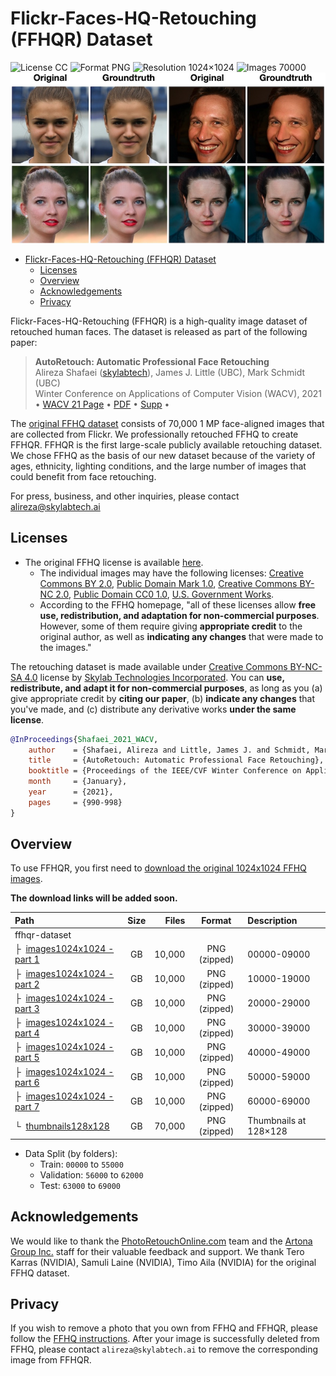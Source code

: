 # Flickr-Faces-HQ-Retouching (FFHQR) Dataset

![License CC](https://img.shields.io/badge/license-CC-green.svg?style=plastic)
![Format PNG](https://img.shields.io/badge/format-PNG-green.svg?style=plastic)
![Resolution 1024&times;1024](https://img.shields.io/badge/resolution-1024&times;1024-green.svg?style=plastic)
![Images 70000](https://img.shields.io/badge/images-70,000-green.svg?style=plastic)
![Teaser image](./ffhqr-teaser.jpg)

- [Flickr-Faces-HQ-Retouching (FFHQR) Dataset](#flickr-faces-hq-retouching-ffhqr-dataset)
  - [Licenses](#licenses)
  - [Overview](#overview)
  - [Acknowledgements](#acknowledgements)
  - [Privacy](#privacy)

Flickr-Faces-HQ-Retouching (FFHQR) is a high-quality image dataset of retouched human faces. The dataset is released as part of the following paper:

> **AutoRetouch: Automatic Professional Face Retouching**<br>
> Alireza Shafaei ([skylabtech](https://www.skylabtech.ai)), James J. Little (UBC), Mark Schmidt (UBC)<br>
> Winter Conference on Applications of Computer Vision (WACV), 2021<br>
> • [WACV 21 Page](https://openaccess.thecvf.com/content/WACV2021/html/Shafaei_AutoRetouch_Automatic_Professional_Face_Retouching_WACV_2021_paper.html)
> • [PDF](https://openaccess.thecvf.com/content/WACV2021/papers/Shafaei_AutoRetouch_Automatic_Professional_Face_Retouching_WACV_2021_paper.pdf)
> • [Supp](https://openaccess.thecvf.com/content/WACV2021/supplemental/Shafaei_AutoRetouch_Automatic_Professional_WACV_2021_supplemental.pdf) •

The [original FFHQ dataset](https://github.com/NVlabs/ffhq-dataset) consists of 70,000 1 MP face-aligned images that are collected from Flickr. We professionally retouched FFHQ to create FFHQR. FFHQR is the first large-scale publicly available retouching dataset. We chose FFHQ as the basis of our new dataset because of the variety of ages, ethnicity, lighting conditions, and the large number of images that could benefit from face retouching.

For press, business, and other inquiries, please contact [alireza@skylabtech.ai](mailto:alireza@skylabtech.ai)

## Licenses

- The original FFHQ license is available [here](https://github.com/NVlabs/ffhq-dataset).
  - The individual images may have the following licenses: [Creative Commons BY 2.0](https://creativecommons.org/licenses/by/2.0/), [Public Domain Mark 1.0](https://creativecommons.org/publicdomain/mark/1.0/), [Creative Commons BY-NC 2.0](https://creativecommons.org/licenses/by-nc/2.0/), [Public Domain CC0 1.0](https://creativecommons.org/publicdomain/zero/1.0/), [U.S. Government Works](http://www.usa.gov/copyright.shtml).
  - According to the FFHQ homepage, "all of these licenses allow **free use, redistribution, and adaptation for non-commercial purposes**. However, some of them require giving **appropriate credit** to the original author, as well as **indicating any changes** that were made to the images."

The retouching dataset is made available under [Creative Commons BY-NC-SA 4.0](https://creativecommons.org/licenses/by-nc-sa/4.0/) license by [Skylab Technologies Incorporated](https://skylabtech.ai). You can **use, redistribute, and adapt it for non-commercial purposes**, as long as you (a) give appropriate credit by **citing our paper**, (b) **indicate any changes** that you've made, and (c) distribute any derivative works **under the same license**.

```bibtex
@InProceedings{Shafaei_2021_WACV,
    author    = {Shafaei, Alireza and Little, James J. and Schmidt, Mark},
    title     = {AutoRetouch: Automatic Professional Face Retouching},
    booktitle = {Proceedings of the IEEE/CVF Winter Conference on Applications of Computer Vision (WACV)},
    month     = {January},
    year      = {2021},
    pages     = {990-998}
}
```

## Overview

To use FFHQR, you first need to [download the original 1024x1024 FFHQ images](https://github.com/NVlabs/ffhq-dataset).

**The download links will be added soon.**

| Path | Size | Files | Format | Description |
| :--- | :--: | ----: | :----: | :----------
| ffhqr-dataset |  |  | |
| &boxvr;&nbsp; [images1024x1024 - part 1]() |  GB | 10,000 | PNG (zipped) | 00000-09000
| &boxvr;&nbsp; [images1024x1024 - part 2]() |  GB | 10,000 | PNG (zipped) | 10000-19000
| &boxvr;&nbsp; [images1024x1024 - part 3]() |  GB | 10,000 | PNG (zipped) | 20000-29000
| &boxvr;&nbsp; [images1024x1024 - part 4]() |  GB | 10,000 | PNG (zipped) | 30000-39000
| &boxvr;&nbsp; [images1024x1024 - part 5]() |  GB | 10,000 | PNG (zipped) | 40000-49000
| &boxvr;&nbsp; [images1024x1024 - part 6]() |  GB | 10,000 | PNG (zipped) | 50000-59000
| &boxvr;&nbsp; [images1024x1024 - part 7]() |  GB | 10,000 | PNG (zipped) | 60000-69000
| &boxur;&nbsp; [thumbnails128x128]() | GB | 70,000 | PNG (zipped) | Thumbnails at 128&times;128

- Data Split (by folders):
  - Train: `00000` to `55000`
  - Validation: `56000` to `62000`
  - Test: `63000` to `69000`

## Acknowledgements

We would like to thank the [PhotoRetouchOnline.com](http://PhotoRetouchOnline.com) team and the [Artona Group Inc.](https://www.artona.com/) staff for their valuable feedback and support. We thank Tero Karras (NVIDIA), Samuli Laine (NVIDIA), Timo Aila (NVIDIA) for the original FFHQ dataset.

## Privacy

If you wish to remove a photo that you own from FFHQ and FFHQR, please follow the [FFHQ instructions](https://github.com/NVlabs/ffhq-dataset#privacy). After your image is successfully deleted from FFHQ, please contact `alireza@skylabtech.ai` to remove the corresponding image from FFHQR.
